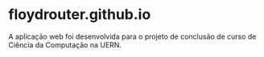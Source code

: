 # floydrouter.github.io
A aplicação web foi desenvolvida para o projeto de conclusão de curso de Ciência da Computação na UERN.
